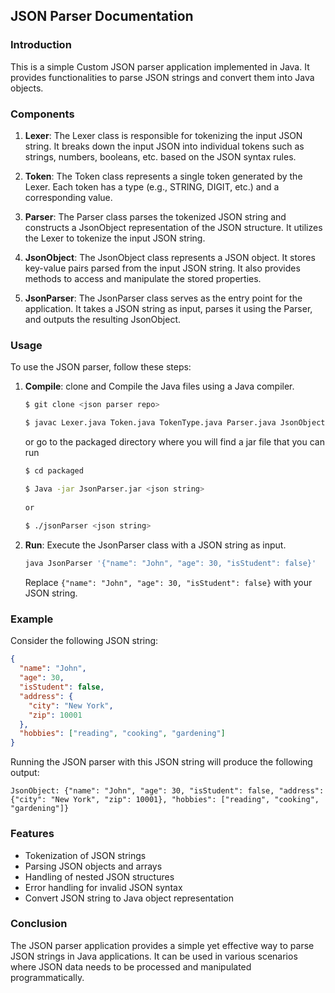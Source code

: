 ## JSON Parser Documentation

### Introduction
This is a simple Custom JSON parser application implemented in Java. It provides functionalities to parse JSON strings and convert them into Java objects.

### Components
1. **Lexer**: The Lexer class is responsible for tokenizing the input JSON string. It breaks down the input JSON into individual tokens such as strings, numbers, booleans, etc. based on the JSON syntax rules.

2. **Token**: The Token class represents a single token generated by the Lexer. Each token has a type (e.g., STRING, DIGIT, etc.) and a corresponding value.

3. **Parser**: The Parser class parses the tokenized JSON string and constructs a JsonObject representation of the JSON structure. It utilizes the Lexer to tokenize the input JSON string.

4. **JsonObject**: The JsonObject class represents a JSON object. It stores key-value pairs parsed from the input JSON string. It also provides methods to access and manipulate the stored properties.

5. **JsonParser**: The JsonParser class serves as the entry point for the application. It takes a JSON string as input, parses it using the Parser, and outputs the resulting JsonObject.

### Usage
To use the JSON parser, follow these steps:

1. **Compile**: clone and Compile the Java files using a Java compiler.
   ```bash
   $ git clone <json parser repo>
   
   $ javac Lexer.java Token.java TokenType.java Parser.java JsonObject.java JsonParser.java
   ```
   or go to the packaged directory where you will find a jar file that you can run
   ```bash
   $ cd packaged
   
   $ Java -jar JsonParser.jar <json string>
  
   or
    
   $ ./jsonParser <json string>
   ```

2. **Run**: Execute the JsonParser class with a JSON string as input.
   ```bash
   java JsonParser '{"name": "John", "age": 30, "isStudent": false}'
   ```
   Replace `{"name": "John", "age": 30, "isStudent": false}` with your JSON string.

### Example
Consider the following JSON string:
```json
{
  "name": "John",
  "age": 30,
  "isStudent": false,
  "address": {
    "city": "New York",
    "zip": 10001
  },
  "hobbies": ["reading", "cooking", "gardening"]
}
```
Running the JSON parser with this JSON string will produce the following output:
```
JsonObject: {"name": "John", "age": 30, "isStudent": false, "address": {"city": "New York", "zip": 10001}, "hobbies": ["reading", "cooking", "gardening"]}
```

### Features
- Tokenization of JSON strings
- Parsing JSON objects and arrays
- Handling of nested JSON structures
- Error handling for invalid JSON syntax
- Convert JSON string to Java object representation

### Conclusion
The JSON parser application provides a simple yet effective way to parse JSON strings in Java applications. It can be used in various scenarios where JSON data needs to be processed and manipulated programmatically.